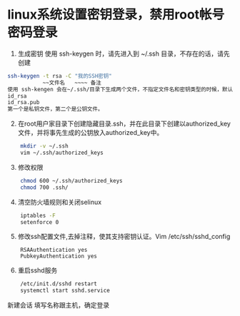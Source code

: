 # linux系统设置密钥登录，禁用root帐号密码登录

1. 生成密钥
使用 ssh-keygen 时，请先进入到 ~/.ssh 目录，不存在的话，请先创建
```sh
ssh-keygen -t rsa -C "我的SSH密钥"
           ~~文件名   ~~~~ 备注
使用 ssh-kengen 会在~/.ssh/目录下生成两个文件，不指定文件名和密钥类型的时候，默认生成的两个文件是：
id_rsa
id_rsa.pub
第一个是私钥文件，第二个是公钥文件。
```

2. 在root用户家目录下创建隐藏目录.ssh，并在此目录下创建以authorized_key文件，并将事先生成的公钥放入authorized_key中。
```sh
    mkdir -v ~/.ssh
    vim ~/.ssh/authorized_keys
```

3. 修改权限
```sh
    chmod 600 ~/.ssh/authorized_keys
    chmod 700 .ssh/
```

4. 清空防火墙规则和关闭selinux
```sh
    iptables -F
    setenforce 0
```

5. 修改ssh配置文件,去掉注释，使其支持密钥认证。Vim /etc/ssh/sshd_config
```vim
    RSAAuthentication yes
    PubkeyAuthentication yes
```

6. 重启sshd服务
```sh
    /etc/init.d/sshd restart
    systemctl start sshd.service
```
新建会话 填写名称跟主机，确定登录
